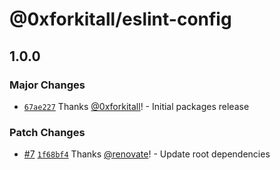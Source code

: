 # @0xforkitall/eslint-config

## 1.0.0

### Major Changes

-   [`67ae227`](https://github.com/0xforkitall/dev-config/commit/67ae227298b12a3b2609ddf466419cb9ece43a02) Thanks [@0xforkitall](https://github.com/0xforkitall)! - Initial packages release

### Patch Changes

-   [#7](https://github.com/0xforkitall/dev-config/pull/7) [`1f68bf4`](https://github.com/0xforkitall/dev-config/commit/1f68bf466b7aa031b2f19145cac8c24ee7aec9ce) Thanks [@renovate](https://github.com/apps/renovate)! - Update root dependencies
